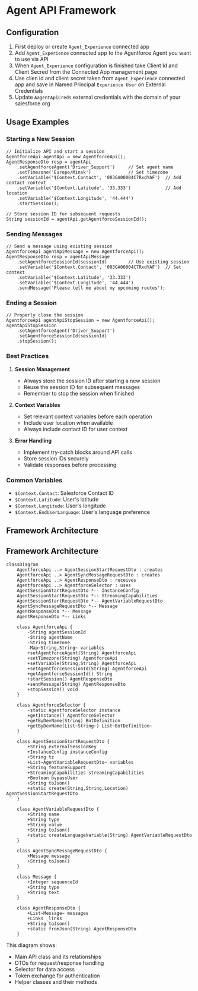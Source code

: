 # Agent API Framework

## Configuration

1. First deploy or create `Agent_Experience` connected app
1. Add `Agent_Experience` connected app to the Agentforce Agent you want to use via API
1. When `Agent_Experience` configuration is finished take Client Id and Client Secred from the Connected App management page
1. Use clien id and client secret taken from `Agent_Experience` connected app and save in Named Principal `Experience User` on External Credentials
1. Update `AagentApiCreds` external credentials with the domain of your salesforce org

## Usage Examples

### Starting a New Session

```apex
// Initialize API and start a session
AgentforceApi agentApi = new AgentforceApi();
AgentResponseDto resp = agentApi
    .setAgentforceAgent('Driver_Support')     // Set agent name
    .setTimezone('Europe/Minsk')              // Set timezone
    .setVariable('$Context.Contact', '003GA00004C7RxdYAF')  // Add contact context
    .setVariable('$Context.Latitude', '33.333')             // Add location
    .setVariable('$Context.Longitude', '44.444')
    .startSession();

// Store session ID for subsequent requests
String sessionId = agentApi.getAgentforceSessionId();
```

### Sending Messages

```apex
// Send a message using existing session
AgentforceApi agentApiMessage = new AgentforceApi();
AgentResponseDto resp = agentApiMessage
    .setAgentforceSessionId(sessionId)        // Use existing session
    .setVariable('$Context.Contact', '003GA00004C7RxdYAF')  // Set context
    .setVariable('$Context.Latitude', '33.333')
    .setVariable('$Context.Longitude', '44.444')
    .sendMessage('Please tell me about my upcoming routes');
```

### Ending a Session

```apex
// Properly close the session
AgentforceApi agentApiStopSession = new AgentforceApi();
agentApiStopSession
    .setAgentforceAgent('Driver_Support')
    .setAgentforceSessionId(sessionId)
    .stopSession();
```

### Best Practices

1. **Session Management**
   - Always store the session ID after starting a new session
   - Reuse the session ID for subsequent messages
   - Remember to stop the session when finished

2. **Context Variables**
   - Set relevant context variables before each operation
   - Include user location when available
   - Always include contact ID for user context

3. **Error Handling**
   - Implement try-catch blocks around API calls
   - Store session IDs securely
   - Validate responses before processing

### Common Variables

- `$Context.Contact`: Salesforce Contact ID
- `$Context.Latitude`: User's latitude
- `$Context.Longitude`: User's longitude
- `$Context.EndUserLanguage`: User's language preference

## Framework Architecture

## Framework Architecture

```mermaid
classDiagram
    AgentforceApi ..> AgentSessionStartRequestDto : creates
    AgentforceApi ..> AgentSyncMessageRequestDto : creates
    AgentforceApi ..> AgentResponseDto : receives
    AgentforceApi ..> AgentforceSelector : uses
    AgentSessionStartRequestDto *-- InstanceConfig
    AgentSessionStartRequestDto *-- StreamingCapabilities
    AgentSessionStartRequestDto *-- AgentVariableRequestDto
    AgentSyncMessageRequestDto *-- Message
    AgentResponseDto *-- Message
    AgentResponseDto *-- Links
    
    class AgentforceApi {
        -String agentSessionId
        -String agentName
        -String timezone
        -Map~String,String~ variables
        +setAgentforceAgent(String) AgentforceApi
        +setTimezone(String) AgentforceApi
        +setVariable(String,String) AgentforceApi
        +setAgentforceSessionId(String) AgentforceApi
        +getAgentforceSessionId() String
        +startSession() AgentResponseDto
        +sendMessage(String) AgentResponseDto
        +stopSession() void
    }
    
    class AgentforceSelector {
        -static AgentforceSelector instance
        +getInstance() AgentforceSelector
        +getByDevName(String) BotDefinition
        +getByDevName(List~String~) List~BotDefinition~
    }
    
    class AgentSessionStartRequestDto {
        +String externalSessionKey
        +InstanceConfig instanceConfig
        +String tz
        +List~AgentVariableRequestDto~ variables
        +String featureSupport
        +StreamingCapabilities streamingCapabilities
        +Boolean bypassUser
        +String toJson()
        +static create(String,String,Location) AgentSessionStartRequestDto
    }
    
    class AgentVariableRequestDto {
        +String name
        +String type
        +String value
        +String toJson()
        +static createLanguageVariable(String) AgentVariableRequestDto
    }
    
    class AgentSyncMessageRequestDto {
        +Message message
        +String toJson()
    }
    
    class Message {
        +Integer sequenceId
        +String type
        +String text
    }
    
    class AgentResponseDto {
        +List~Message~ messages
        +Links _links
        +String toJson()
        +static fromJson(String) AgentResponseDto
    }
```

This diagram shows:
- Main API class and its relationships
- DTOs for request/response handling
- Selector for data access
- Token exchange for authentication
- Helper classes and their methods